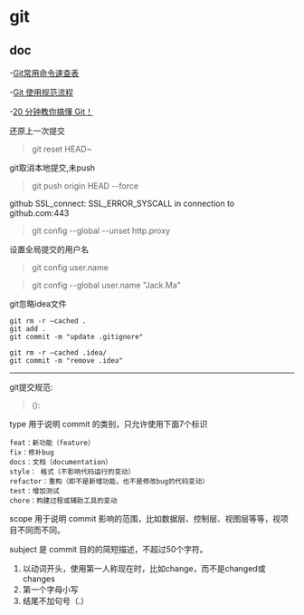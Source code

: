 # git

## doc
-[Git常用命令速查表](https://mp.weixin.qq.com/s/k4tU8snvssyKJ2WkvkFrZA)

-[Git 使用规范流程](https://mp.weixin.qq.com/s/_safn17a6C6PP852IFkK-A)

-[20 分钟教你搞懂 Git！](https://mp.weixin.qq.com/s/ShunINXYybKftmPUcQsrxA)

还原上一次提交 
> git reset HEAD~

git取消本地提交,未push
> git push origin HEAD --force

github SSL_connect: SSL_ERROR_SYSCALL in connection to github.com:443
> git config --global --unset http.proxy

设置全局提交的用户名 

> git config user.name

> git config --global user.name "Jack.Ma"

git忽略idea文件
```
git rm -r –cached .
git add .	
git commit -m "update .gitignore"

git rm -r –cached .idea/ 
git commit -m "remove .idea" 
```
---------

git提交规范:
> <type>(<scope>): <subject>

type
    用于说明 commit 的类别，只允许使用下面7个标识
    
    feat：新功能（feature）
    fix：修补bug
    docs：文档（documentation）
    style： 格式（不影响代码运行的变动）
    refactor：重构（即不是新增功能，也不是修改bug的代码变动）
    test：增加测试
    chore：构建过程或辅助工具的变动

scope
    用于说明 commit 影响的范围，比如数据层、控制层、视图层等等，视项目不同而不同。

subject
    是 commit 目的的简短描述，不超过50个字符。    
    
1. 以动词开头，使用第一人称现在时，比如change，而不是changed或changes
2. 第一个字母小写
3. 结尾不加句号（.）    